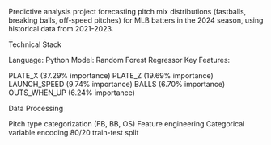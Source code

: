 Predictive analysis project forecasting pitch mix distributions (fastballs, breaking balls, off-speed pitches) for MLB batters in the 2024 season, using historical data from 2021-2023.

Technical Stack

Language: Python
Model: Random Forest Regressor
Key Features:

PLATE_X (37.29% importance)
PLATE_Z (19.69% importance)
LAUNCH_SPEED (9.74% importance)
BALLS (6.70% importance)
OUTS_WHEN_UP (6.24% importance)



Data Processing

Pitch type categorization (FB, BB, OS)
Feature engineering
Categorical variable encoding
80/20 train-test split
